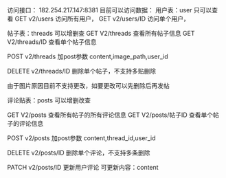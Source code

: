 
访问接口：
182.254.217.147:8381
目前可以访问数据：
用户表：user 只可以查看
GET  v2/users 访问所有用户，
GET  v2/users/ID 访问单个用户，

帖子表：threads 可以增删查
GET V2/threads 查看所有帖子信息
GET V2/threads/ID 查看单个帖子信息

POST v2/threads  加post参数 content,image_path,user_id

DELETE v2/threads/ID 删除单个帖子，不支持多贴删除

由于图片原因目前不支持更改，如要更改可以先删除后再发帖

评论贴表：posts 可以增删改查

GET V2/posts 查看所有帖子的所有评论信息
GET V2/posts/帖子ID  查看单个帖子的评论信息

POST v2/posts   加post参数 content,thread_id,user_id

DELETE v2/posts/ID  删除单个评论，不支持多条删除

PATCH v2/posts/ID  更新用户评论 可更新内容：content



